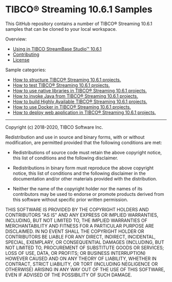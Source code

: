 # TIBCO&reg; Streaming 10.6.1 Samples

This GitHub repository contains a number of TIBCO&reg; Streaming 10.6.1 samples that can be cloned to your local workspace.

Overview:

* [Using in TIBCO StreamBase Studio&trade; 10.6.1](docs/studio.md)
* [Contributing](docs/contributing.md)
* [License](docs/LICENSE)

Sample categories:

* [How to structure TIBCO&reg; Streaming 10.6.1 projects.](structure/README.md)
* [How to test TIBCO&reg; Streaming 10.6.1 projects.](testing/README.md)
* [How to use native libraries in TIBCO&reg; Streaming 10.6.1 projects.](nativelibrary/README.md)
* [How to invoke Java from TIBCO&reg; Streaming 10.6.1 projects.](java/README.md)
* [How to build Highly Available TIBCO&reg; Streaming 10.6.1 projects.](highavailability/README.md)
* [How to use Docker in TIBCO&reg; Streaming 10.6.1 projects.](docker/README.md)
* [How to deploy web application in TIBCO&reg; Streaming 10.6.1 projects.](web/README.md)

---
Copyright (c) 2018-2020, TIBCO Software Inc.

Redistribution and use in source and binary forms, with or without
modification, are permitted provided that the following conditions are met:

* Redistributions of source code must retain the above copyright notice, this
  list of conditions and the following disclaimer.

* Redistributions in binary form must reproduce the above copyright notice,
  this list of conditions and the following disclaimer in the documentation
  and/or other materials provided with the distribution.

* Neither the name of the copyright holder nor the names of its
  contributors may be used to endorse or promote products derived from
  this software without specific prior written permission.

THIS SOFTWARE IS PROVIDED BY THE COPYRIGHT HOLDERS AND CONTRIBUTORS "AS IS"
AND ANY EXPRESS OR IMPLIED WARRANTIES, INCLUDING, BUT NOT LIMITED TO, THE
IMPLIED WARRANTIES OF MERCHANTABILITY AND FITNESS FOR A PARTICULAR PURPOSE ARE
DISCLAIMED. IN NO EVENT SHALL THE COPYRIGHT HOLDER OR CONTRIBUTORS BE LIABLE
FOR ANY DIRECT, INDIRECT, INCIDENTAL, SPECIAL, EXEMPLARY, OR CONSEQUENTIAL
DAMAGES (INCLUDING, BUT NOT LIMITED TO, PROCUREMENT OF SUBSTITUTE GOODS OR
SERVICES; LOSS OF USE, DATA, OR PROFITS; OR BUSINESS INTERRUPTION) HOWEVER
CAUSED AND ON ANY THEORY OF LIABILITY, WHETHER IN CONTRACT, STRICT LIABILITY,
OR TORT (INCLUDING NEGLIGENCE OR OTHERWISE) ARISING IN ANY WAY OUT OF THE USE
OF THIS SOFTWARE, EVEN IF ADVISED OF THE POSSIBILITY OF SUCH DAMAGE.
